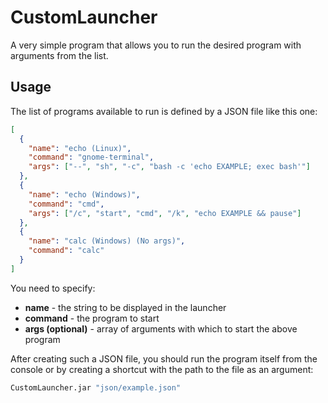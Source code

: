 # CustomLauncher
A very simple program that allows you to run the desired program with arguments from the list.

Usage
---
The list of programs available to run is defined by a JSON file like this one:<br />
```json
[
  {
    "name": "echo (Linux)",
    "command": "gnome-terminal",
    "args": ["--", "sh", "-c", "bash -c 'echo EXAMPLE; exec bash'"]
  },
  {
    "name": "echo (Windows)",
    "command": "cmd",
    "args": ["/c", "start", "cmd", "/k", "echo EXAMPLE && pause"]
  },
  {
    "name": "calc (Windows) (No args)",
    "command": "calc"
  }
]
```

You need to specify:
- **name** - the string to be displayed in the launcher
- **command** - the program to start
- **args (optional)** - array of arguments with which to start the above program

After creating such a JSON file, you should run the program itself from the console or by creating a shortcut with the path to the file as an argument:
```bat
CustomLauncher.jar "json/example.json"
```